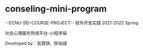 # conseling-mini-program

--ECNU-SEI-COURSE-PROJECT--
软件开发实践 2021-2022 Spring

社会心理服务热线平台-小程序端

Developed by：张灏琪、陈怡翃
